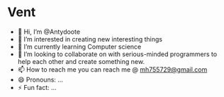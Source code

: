 # Vent
- 👋 Hi, I’m @Antydoote
- 👀 I’m interested in creating new interesting things
- 🌱 I’m currently learning Computer science 
- 💞️ I’m looking to collaborate on with serious-minded programmers to help each other and create something new.
- 📫 How to reach me you can reach me @ mh755729@gmail.com
- 😄 Pronouns: ...
- ⚡ Fun fact: ...

<!---
Antydoote/Antydoote is a ✨ special ✨ repository because its `README.md` (this file) appears on your GitHub profile.
You can click the Preview link to take a look at your changes.
--->
